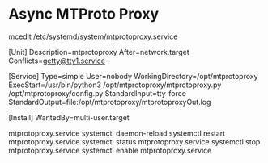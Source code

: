 # Async MTProto Proxy #

mcedit /etc/systemd/system/mtprotoproxy.service

[Unit]
Description=mtprotoproxy
After=network.target
Conflicts=getty@tty1.service

[Service]
Type=simple
User=nobody
WorkingDirectory=/opt/mtprotoproxy
ExecStart=/usr/bin/python3 /opt/mtprotoproxy/mtprotoproxy.py /opt/mtprotoproxy/config.py
StandardInput=tty-force
StandardOutput=file:/opt/mtprotoproxy/mtprotoproxyOut.log

[Install]
WantedBy=multi-user.target

mtprotoproxy.service
systemctl daemon-reload
systemctl restart mtprotoproxy.service
systemctl status mtprotoproxy.service
systemctl stop mtprotoproxy.service
systemctl enable mtprotoproxy.service